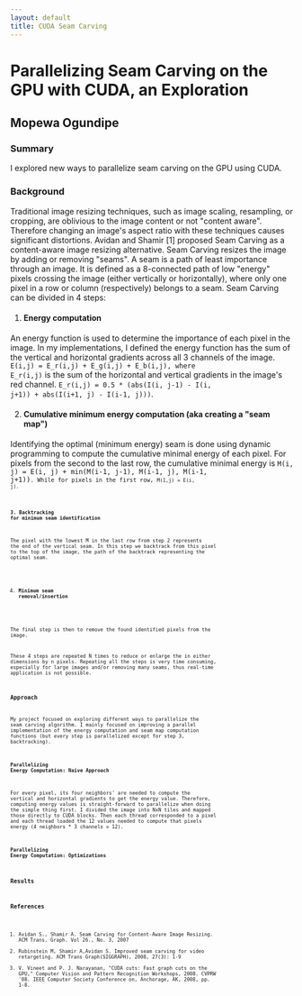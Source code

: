 ```yaml
---
layout: default
title: CUDA Seam Carving
---
```

# Parallelizing Seam Carving on the GPU with CUDA, an Exploration

## Mopewa Ogundipe

### Summary
I explored new ways to parallelize seam carving on the GPU using CUDA.

### Background
Traditional image resizing techniques, such as image scaling, resampling, or cropping, are oblivious to the image content or not "content aware". Therefore changing an image's aspect ratio with these techniques causes significant distortions. Avidan and Shamir [1] proposed Seam Carving as a content-aware image resizing alternative. Seam Carving resizes the image by adding or removing "seams". A seam is a path of least importance through an image. It is defined as a 8-connected path of low "energy" pixels crossing the image (either vertically or horizontally), where only one pixel in a row or column (respectively) belongs to a seam. Seam Carving can be divided in 4 steps:

1. #### Energy computation
 
An energy function is used to determine the importance of each pixel in the image. In my implementations, I defined the energy function has the sum of the vertical and horizontal gradients across all 3 channels of the image. <code>E(i,j) = E_r(i,j) + E_g(i,j) + E_b(i,j), where E_r(i,j)</code> is the sum of the horizontal and vertical gradients in the image's red channel. <code>E_r(i,j) = 0.5 * (abs(I(i, j-1) - I(i, j+1)) + abs(I(i+1, j) - I(i-1, j)))</code>.

2. #### Cumulative minimum energy computation (aka creating a "seam map")
 
Identifying the optimal (minimum energy) seam is done using dynamic programming to compute the cumulative minimal energy of each pixel. For pixels from the second to the last row, the cumulative minimal energy is <code>M(i, j) = E(i, j) + min(M(i-1, j-1), M(i-1, j), M(i-1, j+1))<code>. While for pixels in the first row, <code>M(1,j) = E(i, j)<code>. 

#### 3. Backtracking for minimum seam identification
 
The pixel with the lowest M in the last row from step 2 represents the end of the vertical seam. In this step we backtrack from this pixel to the top of the image, the path of the backtrack representing the optimal seam.

4.  #### Minimum seam removal/insertion
 
The final step is then to remove the found identified pixels from the image. 

These 4 steps are repeated N times to reduce or enlarge the in either dimensions by n pixels. Repeating all the steps is very time consuming, especially for large images and/or removing many seams, thus real-time application is not possible. 

### Approach

My project focused on exploring different ways to parallelize the seam carving algorithm. I mainly focused on improving a parallel implementation of the energy computation and seam map computation functions (but every step is parallelized except for step 3, backtracking). 

#### Parallelizing Energy Computation: Naive Approach
For every pixel, its four neighbors' are needed to compute the vertical and horizontal gradients to get the energy value. Therefore, computing energy values is straight-forward to parallelize when doing the simple thing first. I divided the image into NxN tiles and mapped those directly to CUDA blocks. Then each thread corresponded to a pixel and each thread loaded the 12 values needed to compute that pixels energy (4 neighbors * 3 channels = 12). 

#### Parallelizing Energy Computation: Optimizations




### Results

### References
1. Avidan S., Shamir A. Seam Carving for Content-Aware Image Resizing. ACM Trans. Graph. Vol 26., No. 3, 2007
2. Rubinstein M, Shamir A,Avidan S. Improved seam carving for video retargeting. ACM Trans Graph(SIGGRAPH), 2008, 27(3): 1-9
3. V. Vineet and P. J. Narayanan, "CUDA cuts: Fast graph cuts on the GPU," Computer Vision and Pattern Recognition Workshops, 2008. CVPRW '08. IEEE Computer Society Conference on, Anchorage, AK, 2008, pp. 1-8.

